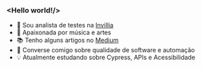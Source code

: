 ### <Hello world!/>

<!--
**CarolCiola/carolciola** is a ✨ _special_ ✨ repository because its `README.md` (this file) appears on your GitHub profile.
https://github.com/hideraldus13/github-emoji
https://gist.github.com/rxaviers/7360908
-->

* :rocket: Sou analista de testes na <a href="https://invillia.com/global-growth-framework/">Invillia</a>
* :musical_note: Apaixonada por música e artes
* :books: Tenho alguns artigos no <a href="https://medium.com/@carol.ciola">Medium</a>
* :speech_balloon: Converse comigo sobre qualidade de software e automação
* :bulb: Atualmente estudando sobre Cypress, APIs e Acessibilidade


